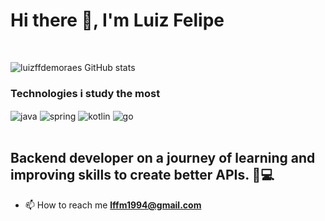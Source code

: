 <h1>Hi there 🖖, I'm Luiz Felipe</h1>
<br>

![luizffdemoraes GitHub stats](https://github-readme-stats.vercel.app/api?username=luizffdemoraes&show_icons=true&theme=tokyonight)

<h3>Technologies i study the most</h3>

<div style="display: inline_block">
  <img align="center" alt="java" src="https://img.shields.io/badge/Java-ED8B00?style=for-the-badge&logo=openjdk&logoColor=white" />
  <img align="center" alt="spring" src="https://img.shields.io/badge/Spring-6DB33F?style=for-the-badge&logo=spring&logoColor=white" />
  <img align="center" alt="kotlin" src="https://img.shields.io/badge/Kotlin-0095D5?&style=for-the-badge&logo=kotlin&logoColor=white" />
  <img align="center" alt="go" src="https://img.shields.io/badge/Go-00ADD8?style=for-the-badge&logo=go&logoColor=white" />
</div><br/>

## Backend developer on a journey of learning and improving skills to create better APIs. 👨💻

- 📫 How to reach me **lffm1994@gmail.com**
